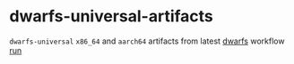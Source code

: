 # dwarfs-universal-artifacts
`dwarfs-universal` `x86_64` and `aarch64` artifacts from latest [dwarfs](https://github.com/mhx/dwarfs) workflow [run](https://github.com/mhx/dwarfs/actions)
